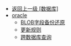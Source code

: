 - [返回上一级 [数据库]](运维/数据库/)
- [oracle](运维/数据库/oracle/)
  - [BLOB字段备份还原](运维/数据库/oracle/BLOB字段备份还原.md)
  - [更新规则](运维/数据库/oracle/更新规则.md)
  - [跨数据库查询](运维/数据库/oracle/跨数据库查询.md)
